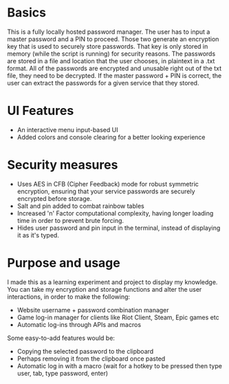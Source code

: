 # Basics
This is a fully locally hosted password manager.
The user has to input a master password and a PIN to proceed.
Those two generate an encryption key that is used to securely store passwords.
That key is only stored in memory (while the script is running) for security reasons.
The passwords are stored in a file and location that the user chooses, in plaintext in a .txt format.
All of the passwords are encrypted and unusable right out of the txt file, they need to be decrypted.
If the master password + PIN is correct, the user can extract the passwords for a given service that they stored.

# UI Features
- An interactive menu input-based UI
- Added colors and console clearing for a better looking experience

# Security measures
- Uses AES in CFB (Cipher Feedback) mode for robust symmetric encryption, ensuring that your service passwords are securely encrypted before storage.
- Salt and pin added to combat rainbow tables
- Increased 'n' Factor computational complexity, having longer loading time in order to prevent brute forcing.
- Hides user password and pin input in the terminal, instead of displaying it as it's typed.

# Purpose and usage
I made this as a learning experiment and project to display my knowledge.
You can take my encryption and storage functions and alter the user interactions, in order to make the following:
- Website username + password combination manager
- Game log-in manager for clients like Riot Client, Steam, Epic games etc
- Automatic log-ins through APIs and macros

Some easy-to-add features would be:
- Copying the selected password to the clipboard
- Perhaps removing it from the clipboard once pasted
- Automatic log in with a macro (wait for a hotkey to be pressed then type user, tab, type password, enter)

